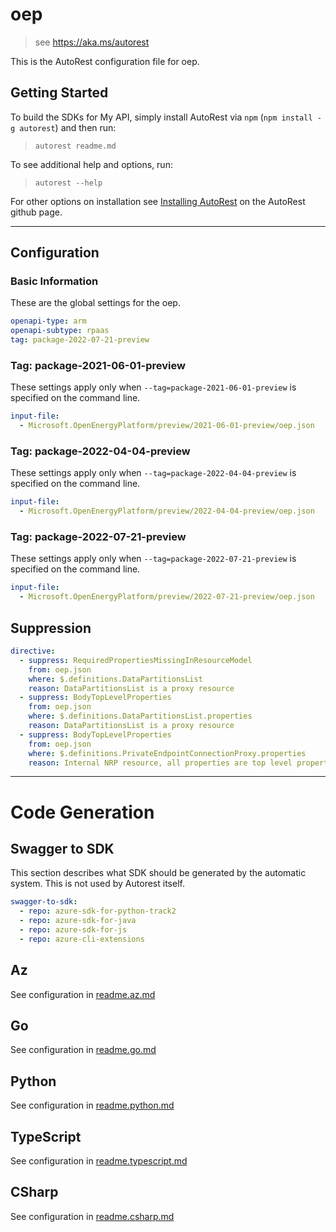 # oep

> see https://aka.ms/autorest

This is the AutoRest configuration file for oep.

## Getting Started

To build the SDKs for My API, simply install AutoRest via `npm` (`npm install -g autorest`) and then run:

> `autorest readme.md`

To see additional help and options, run:

> `autorest --help`

For other options on installation see [Installing AutoRest](https://aka.ms/autorest/install) on the AutoRest github page.

---

## Configuration

### Basic Information

These are the global settings for the oep.

```yaml
openapi-type: arm
openapi-subtype: rpaas
tag: package-2022-07-21-preview
```

### Tag: package-2021-06-01-preview

These settings apply only when `--tag=package-2021-06-01-preview` is specified on the command line.

```yaml $(tag) == 'package-2021-06-01-preview'
input-file:
  - Microsoft.OpenEnergyPlatform/preview/2021-06-01-preview/oep.json
```

### Tag: package-2022-04-04-preview

These settings apply only when `--tag=package-2022-04-04-preview` is specified on the command line.

```yaml $(tag) == 'package-2022-04-04-preview'
input-file:
  - Microsoft.OpenEnergyPlatform/preview/2022-04-04-preview/oep.json
```

### Tag: package-2022-07-21-preview

These settings apply only when `--tag=package-2022-07-21-preview` is specified on the command line.

```yaml $(tag) == 'package-2022-07-21-preview'
input-file:
  - Microsoft.OpenEnergyPlatform/preview/2022-07-21-preview/oep.json
```

## Suppression
``` yaml
directive:
  - suppress: RequiredPropertiesMissingInResourceModel
    from: oep.json
    where: $.definitions.DataPartitionsList
    reason: DataPartitionsList is a proxy resource
  - suppress: BodyTopLevelProperties
    from: oep.json
    where: $.definitions.DataPartitionsList.properties
    reason: DataPartitionsList is a proxy resource
  - suppress: BodyTopLevelProperties
    from: oep.json
    where: $.definitions.PrivateEndpointConnectionProxy.properties
    reason: Internal NRP resource, all properties are top level properties
```    
---

# Code Generation

## Swagger to SDK

This section describes what SDK should be generated by the automatic system.
This is not used by Autorest itself.

```yaml $(swagger-to-sdk)
swagger-to-sdk:
  - repo: azure-sdk-for-python-track2
  - repo: azure-sdk-for-java
  - repo: azure-sdk-for-js
  - repo: azure-cli-extensions
```
## Az

See configuration in [readme.az.md](./readme.az.md)

## Go

See configuration in [readme.go.md](./readme.go.md)

## Python

See configuration in [readme.python.md](./readme.python.md)

## TypeScript

See configuration in [readme.typescript.md](./readme.typescript.md)

## CSharp

See configuration in [readme.csharp.md](./readme.csharp.md)
